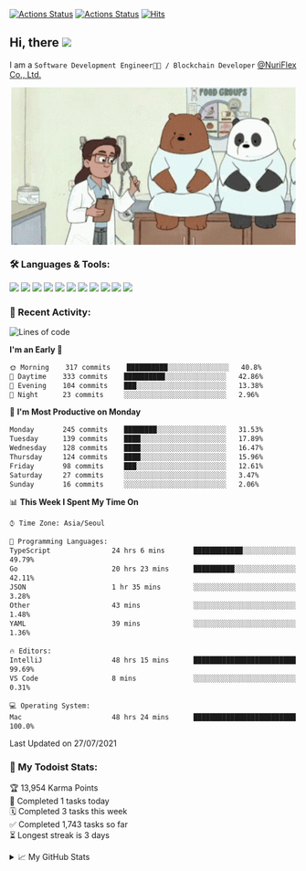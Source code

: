 
[![Actions Status](https://github.com/ddok2/ddok2/workflows/Todoist%20Readme/badge.svg)](https://github.com/ddok2/ddok2/actions)
[![Actions Status](https://github.com/ddok2/ddok2/workflows/wakatime-stats/badge.svg)](https://github.com/ddok2/ddok2/actions)
[![Hits](https://hits.seeyoufarm.com/api/count/incr/badge.svg?url=https%3A%2F%2Fgithub.com%2Fddok2&count_bg=%23FF9595&title_bg=%23555555&icon=github.svg&icon_color=%23FFFFFF&title=hits&edge_flat=false)](https://hits.seeyoufarm.com)

<!-- ![visitors](https://visitor-badge.laobi.icu/badge?page_id=ddok2.ddok2) -->
## Hi, there <img src="https://raw.githubusercontent.com/MartinHeinz/MartinHeinz/master/wave.gif" width="25px">

I am a `Software Development Engineer🧑‍💻 / Blockchain Developer` [@NuriFlex Co., Ltd.](https://nuriflex.com)


<p align="center">
<img align="center" alt="GIF" src="img/debugging.gif" />
</p>


### 🛠 Languages & Tools:
<p>
    <img src="https://img.shields.io/badge/go-%2300ADD8.svg?&style=for-the-badge&logo=go&logoColor=white"/>
    <img src="https://img.shields.io/badge/node.js%20-%2343853D.svg?&style=for-the-badge&logo=node.js&logoColor=white"/>
    <img src="https://img.shields.io/badge/javascript%20-%23323330.svg?&style=for-the-badge&logo=javascript&logoColor=%23F7DF1E"/>
    <img src="https://img.shields.io/badge/typescript%20-%23007ACC.svg?&style=for-the-badge&logo=typescript&logoColor=white"/>
    <img src="https://img.shields.io/badge/python%20-%2314354C.svg?&style=for-the-badge&logo=python&logoColor=white"/>
    <img src="https://img.shields.io/badge/react%20-%2320232a.svg?&style=for-the-badge&logo=react&logoColor=%2361DAFB"/>
    <img src="https://img.shields.io/badge/AWS%20-%23FF9900.svg?&style=for-the-badge&logo=amazon-aws&logoColor=white"/>
    <img src="https://img.shields.io/badge/Google%20Cloud%20-%234285F4.svg?&style=for-the-badge&logo=google-cloud&logoColor=white"/>
    <img src="https://img.shields.io/badge/docker%20-%230db7ed.svg?&style=for-the-badge&logo=docker&logoColor=white"/>
    <img src="https://img.shields.io/badge/kubernetes%20-%23326ce5.svg?&style=for-the-badge&logo=kubernetes&logoColor=white"/>
    <img src="https://img.shields.io/badge/ansible%20-%231A1918.svg?&style=for-the-badge&logo=ansible&logoColor=white"/>
</p>

### 🌈 Recent Activity:
<!--START_SECTION:waka-->
![Lines of code](https://img.shields.io/badge/From%20Hello%20World%20I%27ve%20Written-710627%20lines%20of%20code-blue)

**I'm an Early 🐤** 

```text
🌞 Morning    317 commits    ██████████░░░░░░░░░░░░░░░   40.8% 
🌆 Daytime    333 commits    ██████████░░░░░░░░░░░░░░░   42.86% 
🌃 Evening    104 commits    ███░░░░░░░░░░░░░░░░░░░░░░   13.38% 
🌙 Night      23 commits     ░░░░░░░░░░░░░░░░░░░░░░░░░   2.96%

```
📅 **I'm Most Productive on Monday** 

```text
Monday       245 commits    ████████░░░░░░░░░░░░░░░░░   31.53% 
Tuesday      139 commits    ████░░░░░░░░░░░░░░░░░░░░░   17.89% 
Wednesday    128 commits    ████░░░░░░░░░░░░░░░░░░░░░   16.47% 
Thursday     124 commits    ████░░░░░░░░░░░░░░░░░░░░░   15.96% 
Friday       98 commits     ███░░░░░░░░░░░░░░░░░░░░░░   12.61% 
Saturday     27 commits     ░░░░░░░░░░░░░░░░░░░░░░░░░   3.47% 
Sunday       16 commits     ░░░░░░░░░░░░░░░░░░░░░░░░░   2.06%

```


📊 **This Week I Spent My Time On** 

```text
⌚︎ Time Zone: Asia/Seoul

💬 Programming Languages: 
TypeScript               24 hrs 6 mins       ████████████░░░░░░░░░░░░░   49.79% 
Go                       20 hrs 23 mins      ██████████░░░░░░░░░░░░░░░   42.11% 
JSON                     1 hr 35 mins        ░░░░░░░░░░░░░░░░░░░░░░░░░   3.28% 
Other                    43 mins             ░░░░░░░░░░░░░░░░░░░░░░░░░   1.48% 
YAML                     39 mins             ░░░░░░░░░░░░░░░░░░░░░░░░░   1.36%

🔥 Editors: 
IntelliJ                 48 hrs 15 mins      █████████████████████████   99.69% 
VS Code                  8 mins              ░░░░░░░░░░░░░░░░░░░░░░░░░   0.31%

💻 Operating System: 
Mac                      48 hrs 24 mins      █████████████████████████   100.0%

```


 Last Updated on 27/07/2021
<!--END_SECTION:waka-->

### 🚧 My Todoist Stats:
<!-- TODO-IST:START -->
🏆  13,954 Karma Points           
🌸  Completed 1 tasks today           
🗓  Completed 3 tasks this week           
✅  Completed 1,743 tasks so far           
⏳  Longest streak is 3 days
<!-- TODO-IST:END -->

<details>
<summary>📈 My GitHub Stats</summary>
<p align="center"> <img src="https://github-readme-stats.vercel.app/api?username=ddok2&show_icons=true" alt="ddok2" />
</details>
